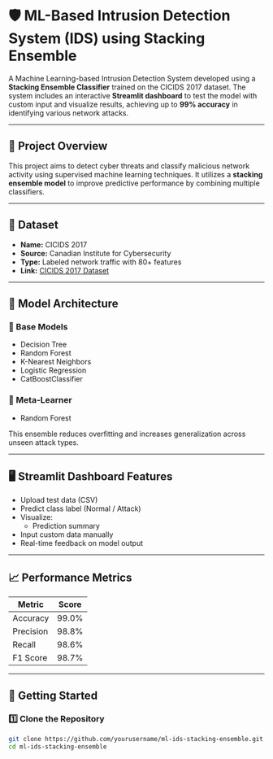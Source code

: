 # 🛡️ ML-Based Intrusion Detection System (IDS) using Stacking Ensemble

A Machine Learning-based Intrusion Detection System developed using a **Stacking Ensemble Classifier** trained on the CICIDS 2017 dataset. The system includes an interactive **Streamlit dashboard** to test the model with custom input and visualize results, achieving up to **99% accuracy** in identifying various network attacks.

---

## 📌 Project Overview

This project aims to detect cyber threats and classify malicious network activity using supervised machine learning techniques. It utilizes a **stacking ensemble model** to improve predictive performance by combining multiple classifiers.

---

## 📂 Dataset

- **Name:** CICIDS 2017  
- **Source:** Canadian Institute for Cybersecurity  
- **Type:** Labeled network traffic with 80+ features  
- **Link:** [CICIDS 2017 Dataset](https://www.unb.ca/cic/datasets/ids-2017.html)

---

## 🧠 Model Architecture

### 🔹 Base Models
- Decision Tree
- Random Forest
- K-Nearest Neighbors
- Logistic Regression
- CatBoostClassifier

### 🔹 Meta-Learner
- Random Forest

This ensemble reduces overfitting and increases generalization across unseen attack types.

---

## 🖥️ Streamlit Dashboard Features

- Upload test data (CSV)
- Predict class label (Normal / Attack)
- Visualize:
  - Prediction summary
- Input custom data manually
- Real-time feedback on model output

---

## 📈 Performance Metrics

| Metric    | Score   |
|-----------|---------|
| Accuracy  | 99.0%   |
| Precision | 98.8%   |
| Recall    | 98.6%   |
| F1 Score  | 98.7%   |



---

## 🚀 Getting Started

### 1️⃣ Clone the Repository

```bash
git clone https://github.com/yourusername/ml-ids-stacking-ensemble.git
cd ml-ids-stacking-ensemble

